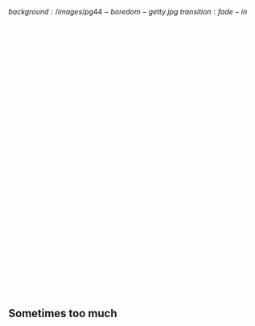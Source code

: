 $background:/images/pg44-boredom-getty.jpg$
$transition:fade-in$


<h2 style="text-align: left; padding-top:550px">Sometimes too much</h2>

